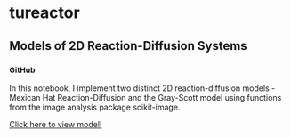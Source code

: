 # tureactor
## Models of 2D Reaction-Diffusion Systems
### [<sup>GitHub</sup>](https://github.com/shivChitinous/tureactor)

In this notebook, I implement two distinct 2D reaction-diffusion models - Mexican Hat Reaction-Diffusion and the Gray-Scott model using functions from the image analysis package scikit-image.

[Click here to view model!](https://shivchitinous.github.io/tureactor/Reaction-Diffusion)
